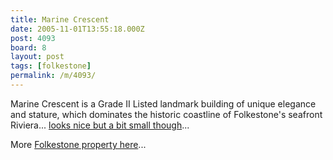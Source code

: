 ```yaml
---
title: Marine Crescent
date: 2005-11-01T13:55:18.000Z
post: 4093
board: 8
layout: post
tags: [folkestone]
permalink: /m/4093/
---
```

Marine Crescent is a Grade II Listed landmark building of unique elegance and stature, which dominates the historic coastline of Folkestone's seafront Riviera... <a href="http://www.fellreynolds.com/residential/detail_sale_property.asp?PropID=702">looks nice but a bit small though</a>...

More <a href="http://www.folkestonegerald.com/map/property.html">Folkestone property here</a>...
